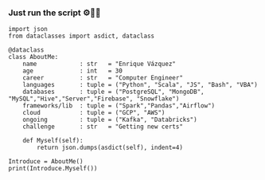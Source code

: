 ### Just run the script ⚙️🧠😎

<!--
**Enr1que319/Enr1que319** is a ✨ _special_ ✨ repository because its `README.md` (this file) appears on your GitHub profile.

Here are some ideas to get you started:

- 🔭 I’m currently working on ...
- 🌱 I’m currently learning ...
- 👯 I’m looking to collaborate on ...
- 🤔 I’m looking for help with ...
- 💬 Ask me about ...
- 📫 How to reach me: ...
- 😄 Pronouns: ...
- ⚡ Fun fact: ...
-->

```python, term=True
import json
from dataclasses import asdict, dataclass

@dataclass
class AboutMe:
    name            : str   = "Enrique Vázquez"
    age             : int   = 30
    career          : str   = "Computer Engineer"
    languages       : tuple = ("Python", "Scala", "JS", "Bash", "VBA")
    databases       : tuple = ("PostgreSQL", "MongoDB", "MySQL","Hive","Server","Firebase", "Snowflake")
    frameworks/lib  : tuple = ("Spark","Pandas","Airflow")
    cloud           : tuple = ("GCP", "AWS")
    ongoing         : tuple = ("Kafka", "Databricks")
    challenge       : str   = "Getting new certs"

    def Myself(self):
        return json.dumps(asdict(self), indent=4)

Introduce = AboutMe()
print(Introduce.Myself())

```
